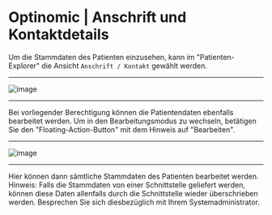# Optinomic | Anschrift und Kontaktdetails

Um die Stammdaten des Patienten einzusehen, kann im "Patienten-Explorer" die Ansicht `Anschrift / Kontakt` gewählt werden.

____

![image](http://doc.optinomic.org/images/patient_info.png)
____

Bei vorliegender Berechtigung können die Patientendaten ebenfalls bearbeitet werden. Um in den Bearbeitungsmodus zu wechseln, betätigen Sie den "Floating-Action-Button" mit dem Hinweis auf "Bearbeiten".

____

![image](http://doc.optinomic.org/images/patient_info_edit.png)
____

Hier können dann sämtliche Stammdaten des Patienten bearbeitet werden. Hinweis: Falls die Stammdaten von einer Schnittstelle geliefert werden, können diese Daten allenfalls durch die Schnittstelle wieder überschrieben werden. Besprechen Sie sich diesbezüglich mit Ihrem Systemadministrator.